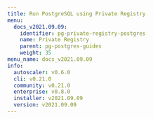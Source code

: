 ```yaml
---
title: Run PostgreSQL using Private Registry
menu:
  docs_v2021.09.09:
    identifier: pg-private-registry-postgres
    name: Private Registry
    parent: pg-postgres-guides
    weight: 35
menu_name: docs_v2021.09.09
info:
  autoscaler: v0.6.0
  cli: v0.21.0
  community: v0.21.0
  enterprise: v0.8.0
  installer: v2021.09.09
  version: v2021.09.09
---
```


